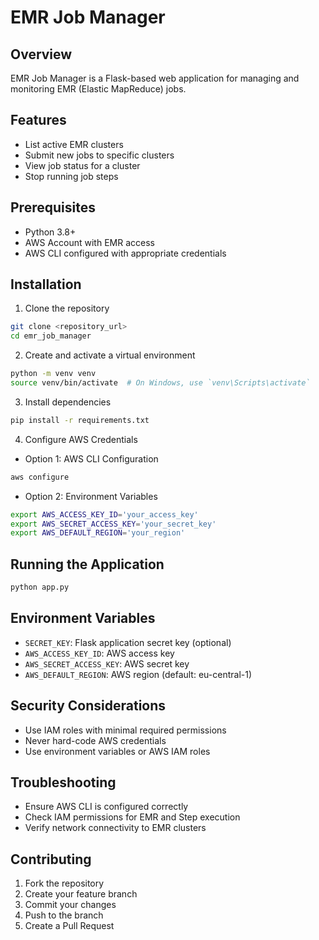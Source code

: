 # EMR Job Manager

## Overview
EMR Job Manager is a Flask-based web application for managing and monitoring EMR (Elastic MapReduce) jobs.

## Features
- List active EMR clusters
- Submit new jobs to specific clusters
- View job status for a cluster
- Stop running job steps

## Prerequisites
- Python 3.8+
- AWS Account with EMR access
- AWS CLI configured with appropriate credentials

## Installation

1. Clone the repository
```bash
git clone <repository_url>
cd emr_job_manager
```

2. Create and activate a virtual environment
```bash
python -m venv venv
source venv/bin/activate  # On Windows, use `venv\Scripts\activate`
```

3. Install dependencies
```bash
pip install -r requirements.txt
```

4. Configure AWS Credentials
- Option 1: AWS CLI Configuration
```bash
aws configure
```

- Option 2: Environment Variables
```bash
export AWS_ACCESS_KEY_ID='your_access_key'
export AWS_SECRET_ACCESS_KEY='your_secret_key'
export AWS_DEFAULT_REGION='your_region'
```

## Running the Application
```bash
python app.py
```

## Environment Variables
- `SECRET_KEY`: Flask application secret key (optional)
- `AWS_ACCESS_KEY_ID`: AWS access key
- `AWS_SECRET_ACCESS_KEY`: AWS secret key
- `AWS_DEFAULT_REGION`: AWS region (default: eu-central-1)

## Security Considerations
- Use IAM roles with minimal required permissions
- Never hard-code AWS credentials
- Use environment variables or AWS IAM roles

## Troubleshooting
- Ensure AWS CLI is configured correctly
- Check IAM permissions for EMR and Step execution
- Verify network connectivity to EMR clusters

## Contributing
1. Fork the repository
2. Create your feature branch
3. Commit your changes
4. Push to the branch
5. Create a Pull Request